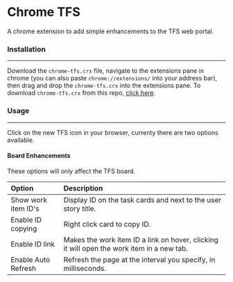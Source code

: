 # Chrome TFS 

A chrome extension to add simple enhancements to the TFS web portal.

### Installation
---

Download the `chrome-tfs.crx` file, navigate to the extensions pane in chrome (you can also paste `chrome://extensions/` into your address bar), then drag and drop the `chrome-tfs.crx` into the extensions pane. To download `chrome-tfs.crx` from this repo, [click here](https://github.com/jonlunsford/chrome-tfs/raw/master/chrome-tfs.crx).

### Usage
---
Click on the new TFS icon in your browser, currenty there are two options available.

#### Board Enhancements
These options will only affect the TFS board.

| Option                | Description                                                                                |
|:----------------------|:-------------------------------------------------------------------------------------------|
| Show work item ID's   | Display ID on the task cards and next to the user story title.                             |
| Enable ID copying     | Right click card to copy ID.                                                               |
| Enable ID link        | Makes the work item ID a link on hover, clicking it will open the work item in a new tab.  |
| Enable Auto Refresh   | Refresh the page at the interval you specify, in milliseconds.                             |